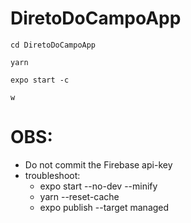 # DiretoDoCampoApp

```cd DiretoDoCampoApp```

```yarn```

```expo start -c```

```w```
 # OBS:

+ Do not commit the Firebase api-key
+ troubleshoot:
    - expo start --no-dev --minify
    - yarn --reset-cache
    - expo publish --target managed 
